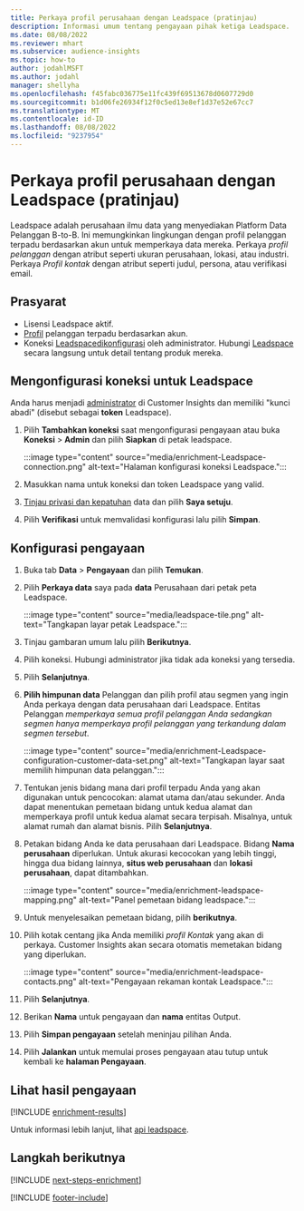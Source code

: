 ```yaml
---
title: Perkaya profil perusahaan dengan Leadspace (pratinjau)
description: Informasi umum tentang pengayaan pihak ketiga Leadspace.
ms.date: 08/08/2022
ms.reviewer: mhart
ms.subservice: audience-insights
ms.topic: how-to
author: jodahlMSFT
ms.author: jodahl
manager: shellyha
ms.openlocfilehash: f45fabc036775e11fc439f69513678d0607729d0
ms.sourcegitcommit: b1d06fe26934f12f0c5ed13e8ef1d37e52e67cc7
ms.translationtype: MT
ms.contentlocale: id-ID
ms.lasthandoff: 08/08/2022
ms.locfileid: "9237954"
---
```

# <a name="enrich-company-profiles-with-leadspace-preview"></a>Perkaya profil perusahaan dengan Leadspace (pratinjau)

Leadspace adalah perusahaan ilmu data yang menyediakan Platform Data Pelanggan B-to-B. Ini memungkinkan lingkungan dengan profil pelanggan terpadu berdasarkan akun untuk memperkaya data mereka. Perkaya *profil pelanggan* dengan atribut seperti ukuran perusahaan, lokasi, atau industri. Perkaya *Profil kontak* dengan atribut seperti judul, persona, atau verifikasi email.

## <a name="prerequisites"></a>Prasyarat

- Lisensi Leadspace aktif.
- [Profil](customer-profiles.md) pelanggan terpadu berdasarkan akun.
- Koneksi [Leadspace](connections.md)[dikonfigurasi](#configure-the-connection-for-leadspace) oleh administrator. Hubungi [Leadspace](https://www.leadspace.com/leadspace-microsoft-dynamics-365/) secara langsung untuk detail tentang produk mereka.

## <a name="configure-the-connection-for-leadspace"></a>Mengonfigurasi koneksi untuk Leadspace

Anda harus menjadi [administrator](permissions.md#admin) di Customer Insights dan memiliki "kunci abadi" (disebut sebagai **token** Leadspace).

1. Pilih **Tambahkan koneksi** saat mengonfigurasi pengayaan atau buka **Koneksi** > **Admin** dan pilih **Siapkan** di petak leadspace.

   :::image type="content" source="media/enrichment-Leadspace-connection.png" alt-text="Halaman konfigurasi koneksi Leadspace.":::

1. Masukkan nama untuk koneksi dan token Leadspace yang valid.

1. [Tinjau privasi dan kepatuhan](connections.md#data-privacy-and-compliance) data dan pilih **Saya setuju**.

1. Pilih **Verifikasi** untuk memvalidasi konfigurasi lalu pilih **Simpan**.

## <a name="configure-the-enrichment"></a>Konfigurasi pengayaan

1. Buka tab **Data** > **Pengayaan** dan pilih **Temukan**.

1. Pilih **Perkaya data** saya pada **data** Perusahaan dari petak peta Leadspace.

   :::image type="content" source="media/leadspace-tile.png" alt-text="Tangkapan layar petak Leadspace.":::

1. Tinjau gambaran umum lalu pilih **Berikutnya**.

1. Pilih koneksi. Hubungi administrator jika tidak ada koneksi yang tersedia.

1. Pilih **Selanjutnya**.

1. **Pilih himpunan data** Pelanggan dan pilih profil atau segmen yang ingin Anda perkaya dengan data perusahaan dari Leadspace. Entitas Pelanggan *memperkaya semua profil pelanggan Anda sedangkan segmen hanya memperkaya profil pelanggan yang terkandung dalam segmen tersebut*.

    :::image type="content" source="media/enrichment-Leadspace-configuration-customer-data-set.png" alt-text="Tangkapan layar saat memilih himpunan data pelanggan.":::

1. Tentukan jenis bidang mana dari profil terpadu Anda yang akan digunakan untuk pencocokan: alamat utama dan/atau sekunder. Anda dapat menentukan pemetaan bidang untuk kedua alamat dan memperkaya profil untuk kedua alamat secara terpisah. Misalnya, untuk alamat rumah dan alamat bisnis. Pilih **Selanjutnya**.

1. Petakan bidang Anda ke data perusahaan dari Leadspace. Bidang **Nama perusahaan** diperlukan. Untuk akurasi kecocokan yang lebih tinggi, hingga dua bidang lainnya, **situs web perusahaan** dan **lokasi perusahaan**, dapat ditambahkan.

   :::image type="content" source="media/enrichment-leadspace-mapping.png" alt-text="Panel pemetaan bidang leadspace.":::

1. Untuk menyelesaikan pemetaan bidang, pilih **berikutnya**.

1. Pilih kotak centang jika Anda memiliki *profil Kontak* yang akan di perkaya. Customer Insights akan secara otomatis memetakan bidang yang diperlukan.

   :::image type="content" source="media/enrichment-leadspace-contacts.png" alt-text="Pengayaan rekaman kontak Leadspace.":::

1. Pilih **Selanjutnya**.

1. Berikan **Nama** untuk pengayaan dan **nama** entitas Output.

1. Pilih **Simpan pengayaan** setelah meninjau pilihan Anda.

1. Pilih **Jalankan** untuk memulai proses pengayaan atau tutup untuk kembali ke **halaman Pengayaan**.

## <a name="view-enrichment-results"></a>Lihat hasil pengayaan

[!INCLUDE [enrichment-results](includes/enrichment-results.md)]

Untuk informasi lebih lanjut, lihat [api leadspace](https://support.leadspace.com/hc/en-us/sections/201997649-API).

## <a name="next-steps"></a>Langkah berikutnya

[!INCLUDE [next-steps-enrichment](includes/next-steps-enrichment.md)]

[!INCLUDE [footer-include](includes/footer-banner.md)]
